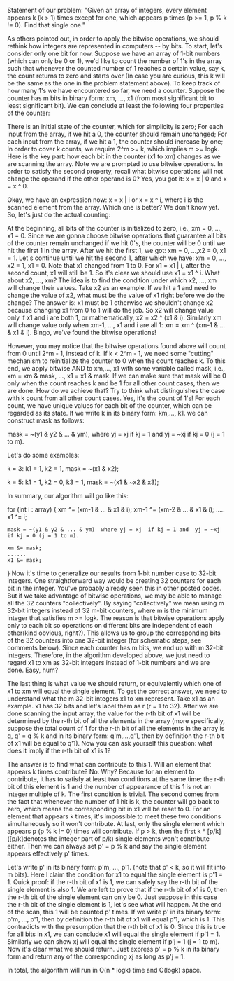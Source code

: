 Statement of our problem: "Given an array of integers, every element appears k (k > 1) times except for one, which appears p times (p >= 1, p % k != 0). Find that single one."

As others pointed out, in order to apply the bitwise operations, we should rethink how integers are represented in computers -- by bits. To start, let's consider only one bit for now. Suppose we have an array of 1-bit numbers (which can only be 0 or 1), we'd like to count the number of 1's in the array such that whenever the counted number of 1 reaches a certain value, say k, the count returns to zero and starts over (In case you are curious, this k will be the same as the one in the problem statement above). To keep track of how many 1's we have encountered so far, we need a counter. Suppose the counter has m bits in binary form: xm, ..., x1 (from most significant bit to least significant bit). We can conclude at least the following four properties of the counter:

There is an initial state of the counter, which for simplicity is zero;
For each input from the array, if we hit a 0, the counter should remain unchanged;
For each input from the array, if we hit a 1, the counter should increase by one;
In order to cover k counts, we require 2^m >= k, which implies m >= logk.
Here is the key part: how each bit in the counter (x1 to xm) changes as we are scanning the array. Note we are prompted to use bitwise operations. In order to satisfy the second property, recall what bitwise operations will not change the operand if the other operand is 0? Yes, you got it: x = x | 0 and x = x ^ 0.

Okay, we have an expression now: x = x | i or x = x ^ i, where i is the scanned element from the array. Which one is better? We don't know yet. So, let's just do the actual counting:

At the beginning, all bits of the counter is initialized to zero, i.e., xm = 0, ..., x1 = 0. Since we are gonna choose bitwise operations that guarantee all bits of the counter remain unchanged if we hit 0's, the counter will be 0 until we hit the first 1 in the array. After we hit the first 1, we got: xm = 0, ...,x2 = 0, x1 = 1. Let's continue until we hit the second 1, after which we have: xm = 0, ..., x2 = 1, x1 = 0. Note that x1 changed from 1 to 0. For x1 = x1 | i, after the second count, x1 will still be 1. So it's clear we should use x1 = x1 ^ i. What about x2, ..., xm? The idea is to find the condition under which x2, ..., xm will change their values. Take x2 as an example. If we hit a 1 and need to change the value of x2, what must be the value of x1 right before we do the change? The answer is: x1 must be 1 otherwise we shouldn't change x2 because changing x1 from 0 to 1 will do the job. So x2 will change value only if x1 and i are both 1, or mathematically, x2 = x2 ^ (x1 & i). Similarly xm will change value only when xm-1, ..., x1 and i are all 1: xm = xm ^ (xm-1 & ... & x1 & i). Bingo, we've found the bitwise operations!

However, you may notice that the bitwise operations found above will count from 0 until 2^m - 1, instead of k. If k < 2^m - 1, we need some "cutting" mechanism to reinitialize the counter to 0 when the count reaches k. To this end, we apply bitwise AND to xm,..., x1 with some variable called mask, i.e., xm = xm & mask, ..., x1 = x1 & mask. If we can make sure that mask will be 0 only when the count reaches k and be 1 for all other count cases, then we are done. How do we achieve that? Try to think what distinguishes the case with k count from all other count cases. Yes, it's the count of 1's! For each count, we have unique values for each bit of the counter, which can be regarded as its state. If we write k in its binary form: km,..., k1. we can construct mask as follows:

mask = ~(y1 & y2 & ... & ym), where yj = xj if kj = 1 and yj = ~xj if kj = 0 (j = 1 to m).

Let's do some examples:

k = 3: k1 = 1, k2 = 1, mask = ~(x1 & x2);

k = 5: k1 = 1, k2 = 0, k3 = 1, mask = ~(x1 & ~x2 & x3);

In summary, our algorithm will go like this:

for (int i : array) {
    xm ^= (xm-1 & ... & x1 & i);
    xm-1 ^= (xm-2 & ... & x1 & i);
    .....
    x1 ^= i;
    
    mask = ~(y1 & y2 & ... & ym)  where yj = xj  if kj = 1 and  yj = ~xj  if kj = 0 (j = 1 to m).

    xm &= mask;
    ......
    x1 &= mask;
}
Now it's time to generalize our results from 1-bit number case to 32-bit integers. One straightforward way would be creating 32 counters for each bit in the integer. You've probably already seen this in other posted codes. But if we take advantage of bitwise operations, we may be able to manage all the 32 counters "collectively". By saying "collectively" we mean using m 32-bit integers instead of 32 m-bit counters, where m is the minimum integer that satisfies m >= logk. The reason is that bitwise operations apply only to each bit so operations on different bits are independent of each other(kind obvious, right?). This allows us to group the corresponding bits of the 32 counters into one 32-bit integer (for schematic steps, see comments below). Since each counter has m bits, we end up with m 32-bit integers. Therefore, in the algorithm developed above, we just need to regard x1 to xm as 32-bit integers instead of 1-bit numbers and we are done. Easy, hum?

The last thing is what value we should return, or equivalently which one of x1 to xm will equal the single element. To get the correct answer, we need to understand what the m 32-bit integers x1 to xm represent. Take x1 as an example. x1 has 32 bits and let's label them as r (r = 1 to 32). After we are done scanning the input array, the value for the r-th bit of x1 will be determined by the r-th bit of all the elements in the array (more specifically, suppose the total count of 1 for the r-th bit of all the elements in the array is q, q' = q % k and in its binary form: q'm,...,q'1, then by definition the r-th bit of x1 will be equal to q'1). Now you can ask yourself this question: what does it imply if the r-th bit of x1 is 1?

The answer is to find what can contribute to this 1. Will an element that appears k times contribute? No. Why? Because for an element to contribute, it has to satisfy at least two conditions at the same time: the r-th bit of this element is 1 and the number of appearance of this 1 is not an integer multiple of k. The first condition is trivial. The second comes from the fact that whenever the number of 1 hit is k, the counter will go back to zero, which means the corresponding bit in x1 will be reset to 0. For an element that appears k times, it's impossible to meet these two conditions simultaneously so it won't contribute. At last, only the single element which appears p (p % k != 0) times will contribute. If p > k, then the first k * [p/k] ([p/k]denotes the integer part of p/k) single elements won't contribute either. Then we can always set p' = p % k and say the single element appears effectively p' times.

Let's write p' in its binary form: p'm, ..., p'1. (note that p' < k, so it will fit into m bits). Here I claim the condition for x1 to equal the single element is p'1 = 1. Quick proof: if the r-th bit of x1 is 1, we can safely say the r-th bit of the single element is also 1. We are left to prove that if the r-th bit of x1 is 0, then the r-th bit of the single element can only be 0. Just suppose in this case the r-th bit of the single element is 1, let's see what will happen. At the end of the scan, this 1 will be counted p' times. If we write p' in its binary form: p'm, ..., p'1, then by definition the r-th bit of x1 will equal p'1, which is 1. This contradicts with the presumption that the r-th bit of x1 is 0. Since this is true for all bits in x1, we can conclude x1 will equal the single element if p'1 = 1. Similarly we can show xj will equal the single element if p'j = 1 (j = 1 to m). Now it's clear what we should return. Just express p' = p % k in its binary form and return any of the corresponding xj as long as p'j = 1.

In total, the algorithm will run in O(n * logk) time and O(logk) space.
